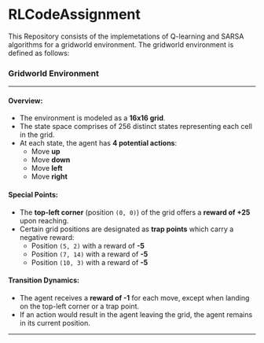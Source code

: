 # RLCodeAssignment

This Repository consists of the implemetations of Q-learning and SARSA algorithms for a gridworld environment.
The gridworld environment is defined as follows:

### Gridworld Environment

---

#### Overview:
- The environment is modeled as a **16x16 grid**.
- The state space comprises of 256 distinct states representing each cell in the grid.
- At each state, the agent has **4 potential actions**: 
    - Move **up**
    - Move **down**
    - Move **left**
    - Move **right**

#### Special Points:
- The **top-left corner** (position `(0, 0)`) of the grid offers a **reward of +25** upon reaching.
- Certain grid positions are designated as **trap points** which carry a negative reward:
    - Position `(5, 2)` with a reward of **-5**
    - Position `(7, 14)` with a reward of **-5**
    - Position `(10, 3)` with a reward of **-5**

#### Transition Dynamics:
- The agent receives a **reward of -1** for each move, except when landing on the top-left corner or a trap point.
- If an action would result in the agent leaving the grid, the agent remains in its current position.

---
